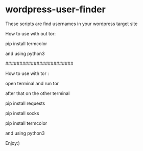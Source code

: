 # wordpress-user-finder

These scripts are find usernames in your wordpress target site 

How to use with out tor:

pip install termcolor

and using python3


########################

How to use with tor :

open terminal and run tor 

after that on the other terminal

pip install requests

pip install socks

pip install termcolor

and using python3

Enjoy:)
